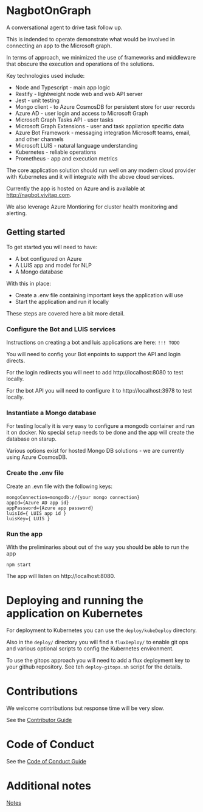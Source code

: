 # NagbotOnGraph

A conversational agent to drive task follow up.

This is indended to operate demonstrate what would be involved in connecting an app to the Microsoft graph.

In terms of approach, we minimized the use of frameworks and middleware that obscure the execution and operations of the solutions.  

Key technologies used include:
* Node and Typescript - main app logic
* Restify - lightweight node web and web API server
* Jest - unit testing
* Mongo client - to Azure CosmosDB for persistent store for user records
* Azure AD -  user login and access to Microsoft Graph
* Microsoft Graph Tasks API -  user tasks
* Microsoft Graph Extensions - user and task appliation specific data
* Azure Bot Framework - messaging integration Microsoft teams, email, and other channels
* Microsoft LUIS - natural language understanding
* Kubernetes - reliable operations 
* Prometheus - app and execution metrics

The core application solution should run well on any modern cloud provider with Kubernetes and it will integrate with the above cloud services.

Currently the app is hosted on Azure and is available at http://nagbot.vivitap.com. 

We also leverage Azure Montioring for cluster health monitoring and alerting.

## Getting started

To get started you will need to have:
* A bot configured on Azure
* A LUIS app and model for NLP
* A Mongo database

With this in place:
* Create a .env file containing important keys the application will use
* Start the application and run it locally

These steps are covered here a bit more detail.

### Configure the Bot and LUIS services

Instructions on creating a bot and luis applications are here:  `!!! TODO`

You will need to config your Bot enpoints to support the API and login directs.

For the login redirects you will neet to add http://localhost:8080 to test locally.

For the bot API you will need to configure it to http://localhost:3978 to test locally.

### Instantiate a Mongo database

For testing locally it is very easy to configure a mongodb container and run it on docker.  No special setup needs to be done and the app will create the database on starup.

Various options exist for hosted Mongo DB solutions - we are currently using Azure CosmosDB.

### Create the .env file

Create an .evn file with the following keys:

```Shell
mongoConnection=mongodb://{your mongo connection}
appId={Azure AD app id}
appPassword={Azure app password}
luisId={ LUIS app id }
luisKey={ LUIS }
```

### Run the app

With the preliminaries about out of the way you should be able to run the app

```Shell
npm start
```

The app will listen on http://localhost:8080.


# Deploying and running the application on Kubernetes 

For deployment to Kubernetes you can use the `deploy/kubeDeploy` directory.  

Also in the `deploy/` directory you will find a `fluxDeploy/` to enable git ops and various optional scripts to config the Kubernetes environment.

To use the gitops approach you will need to add a flux deployment key to your github repository.  See teh `deploy-gitops.sh` script for the details.

# Contributions

We welcome contributions but response time will be very slow.

See the [Contributor Guide](./.github/contibuting.md)

# Code of Conduct

See the [Code of Conduct Guide](./.github/CODE_OF_CONDUCT.md)

# Additional notes

[Notes](./notes.md)

